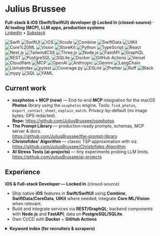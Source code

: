 # Julius Brussee
**Full-stack & iOS (Swift/SwiftUI) developer @ Locked In (closed-source) · AI tooling (MCP), LLM apps, production systems**  
[LinkedIn](https://www.linkedin.com/in/julius-brussee-58896a273/) • [Substack](https://neurabridge.substack.com)

![Swift](https://img.shields.io/badge/Swift-FA7343?logo=swift&logoColor=white) ![SwiftUI](https://img.shields.io/badge/SwiftUI-0D96F6?logo=swift&logoColor=white) ![iOS](https://img.shields.io/badge/iOS-000000?logo=apple&logoColor=white) ![Xcode](https://img.shields.io/badge/Xcode-147EFB?logo=xcode&logoColor=white) ![Combine](https://img.shields.io/badge/Combine-0D96F6) ![SwiftData](https://img.shields.io/badge/SwiftData-0D96F6) ![UIKit](https://img.shields.io/badge/UIKit-0D96F6) ![Core%20ML](https://img.shields.io/badge/Core%20ML-000000?logo=apple&logoColor=white) ![Vision](https://img.shields.io/badge/Vision-000000?logo=apple&logoColor=white) ![StoreKit](https://img.shields.io/badge/StoreKit-000000?logo=apple&logoColor=white) ![Python](https://img.shields.io/badge/Python-3776AB?logo=python&logoColor=white) ![TypeScript](https://img.shields.io/badge/TypeScript-3178C6?logo=typescript&logoColor=white) ![React](https://img.shields.io/badge/React-20232A?logo=react&logoColor=61DAFB) ![Next.js](https://img.shields.io/badge/Next.js-000000?logo=nextdotjs&logoColor=white) ![TailwindCSS](https://img.shields.io/badge/TailwindCSS-06B6D4?logo=tailwindcss&logoColor=white) ![Three.js](https://img.shields.io/badge/Three.js-000000?logo=threedotjs&logoColor=white) ![Node.js](https://img.shields.io/badge/Node.js-339933?logo=nodedotjs&logoColor=white) ![FastAPI](https://img.shields.io/badge/FastAPI-009688?logo=fastapi&logoColor=white) ![GraphQL](https://img.shields.io/badge/GraphQL-E10098?logo=graphql&logoColor=white) ![REST](https://img.shields.io/badge/REST-005571?logo=swagger&logoColor=white) ![PostgreSQL](https://img.shields.io/badge/PostgreSQL-4169E1?logo=postgresql&logoColor=white) ![SQLite](https://img.shields.io/badge/SQLite-003B57?logo=sqlite&logoColor=white) ![Docker](https://img.shields.io/badge/Docker-2496ED?logo=docker&logoColor=white) ![GitHub Actions](https://img.shields.io/badge/GitHub%20Actions-2088FF?logo=githubactions&logoColor=white) ![Vercel](https://img.shields.io/badge/Vercel-000000?logo=vercel&logoColor=white) ![Cloudflare](https://img.shields.io/badge/Cloudflare-F38020?logo=cloudflare&logoColor=white) ![MCP](https://img.shields.io/badge/MCP-Model%20Context%20Protocol-4B8BBE) ![OpenAI](https://img.shields.io/badge/OpenAI-412991?logo=openai&logoColor=white) ![Anthropic](https://img.shields.io/badge/Anthropic-121212) ![Gemini](https://img.shields.io/badge/Gemini-4285F4?logo=google&logoColor=white) ![LangChain](https://img.shields.io/badge/LangChain-1C3C3C) ![LlamaIndex](https://img.shields.io/badge/LlamaIndex-2D2D2D) ![pytest](https://img.shields.io/badge/pytest-0A9EDC?logo=pytest&logoColor=white) ![Coverage.py](https://img.shields.io/badge/Coverage.py-3F5767) ![ESLint](https://img.shields.io/badge/ESLint-4B32C3?logo=eslint&logoColor=white) ![Prettier](https://img.shields.io/badge/Prettier-F7B93E?logo=prettier&logoColor=black) ![Ruff](https://img.shields.io/badge/Ruff-000000) ![Black](https://img.shields.io/badge/Black-000000) ![mypy](https://img.shields.io/badge/mypy-2A6DB2) ![SQL](https://img.shields.io/badge/SQL-003B57) ![YAML](https://img.shields.io/badge/YAML-CB171E?logo=yaml&logoColor=white)

## Current work
- **osxphotos + MCP (new)** — End-to-end **MCP** integration for the macOS **Photos** library using the `osxphotos` engine. Tools: `find_photos`, `export_contact_sheet`, `explain_match`. Privacy-by-default (no image bytes; GPS redacted).  
  **Repo:** https://github.com/JuliusBrussee/osxphotos
- **The Prompt Library** — production-ready prompts, schemas, MCP server & docs.  
  https://github.com/JuliusBrussee/the-prompt-library
- **Christofides’ Algorithm** — classic TSP approximation with viz.  
  https://github.com/JuliusBrussee/Christofides-Algorithm
- **AI Stress Tests (ai-projects)** — tiny experiments probing LLM limits.  
  https://github.com/JuliusBrussee/ai-projects

## Experience
**iOS & Full-stack Developer — Locked In** *(closed-source)*  
- Ship native **iOS** features in **Swift/SwiftUI** using **Combine**, **SwiftData/CoreData**, **UIKit** where needed; integrate **Core ML/Vision** when relevant.  
- Build and integrate services via **REST/GraphQL**; backend components with **Node.js** and **FastAPI**; data on **PostgreSQL/SQLite**.  
- Own CI/CD with **Docker** + **GitHub Actions**

<details>
<summary><b>Keyword index (for recruiters & scrapers)</b></summary>
iOS, Swift, SwiftUI, Xcode, Combine, SwiftData, CoreData, UIKit, Core ML, Vision, StoreKit, Apple frameworks, full-stack developer, software engineer, TypeScript, Python, React, Next.js, Node.js, FastAPI, REST, GraphQL, PostgreSQL, SQLite, Docker, CI/CD, GitHub Actions, Vercel, Cloudflare, testing, pytest, coverage, ESLint, Prettier, Ruff, Black, mypy, semantic versioning, conventional commits, security policy, CodeQL, Dependabot, prompt engineering, Model Context Protocol, MCP, osxphotos, Photos library, EXIF, ImageIO, OpenAI, Anthropic, Gemini, LangChain, LlamaIndex, algorithms, TSP, NetworkX, matplotlib.
</details>
